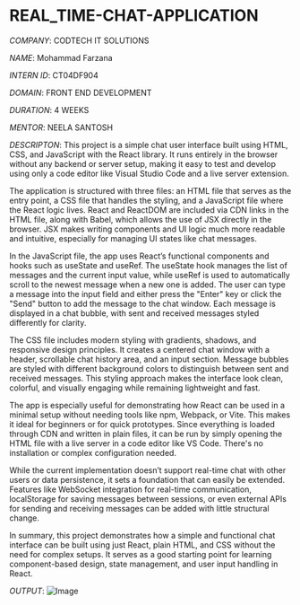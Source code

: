 # REAL_TIME-CHAT-APPLICATION

*COMPANY*: CODTECH IT SOLUTIONS

*NAME*: Mohammad Farzana

*INTERN ID*: CT04DF904

*DOMAIN*: FRONT END DEVELOPMENT

*DURATION*: 4 WEEKS

*MENTOR*: NEELA SANTOSH

*DESCRIPTON*:
This project is a simple chat user interface built using HTML, CSS, and JavaScript with the React library. It runs entirely in the browser without any backend or server setup, making it easy to test and develop using only a code editor like Visual Studio Code and a live server extension.

The application is structured with three files: an HTML file that serves as the entry point, a CSS file that handles the styling, and a JavaScript file where the React logic lives. React and ReactDOM are included via CDN links in the HTML file, along with Babel, which allows the use of JSX directly in the browser. JSX makes writing components and UI logic much more readable and intuitive, especially for managing UI states like chat messages.

In the JavaScript file, the app uses React’s functional components and hooks such as useState and useRef. The useState hook manages the list of messages and the current input value, while useRef is used to automatically scroll to the newest message when a new one is added. The user can type a message into the input field and either press the "Enter" key or click the "Send" button to add the message to the chat window. Each message is displayed in a chat bubble, with sent and received messages styled differently for clarity.

The CSS file includes modern styling with gradients, shadows, and responsive design principles. It creates a centered chat window with a header, scrollable chat history area, and an input section. Message bubbles are styled with different background colors to distinguish between sent and received messages. This styling approach makes the interface look clean, colorful, and visually engaging while remaining lightweight and fast.

The app is especially useful for demonstrating how React can be used in a minimal setup without needing tools like npm, Webpack, or Vite. This makes it ideal for beginners or for quick prototypes. Since everything is loaded through CDN and written in plain files, it can be run by simply opening the HTML file with a live server in a code editor like VS Code. There's no installation or complex configuration needed.

While the current implementation doesn’t support real-time chat with other users or data persistence, it sets a foundation that can easily be extended. Features like WebSocket integration for real-time communication, localStorage for saving messages between sessions, or even external APIs for sending and receiving messages can be added with little structural change.

In summary, this project demonstrates how a simple and functional chat interface can be built using just React, plain HTML, and CSS without the need for complex setups. It serves as a good starting point for learning component-based design, state management, and user input handling in React.


*OUTPUT*:
![Image](https://github.com/user-attachments/assets/01290186-a353-4586-a2f1-828287da1ba3)
